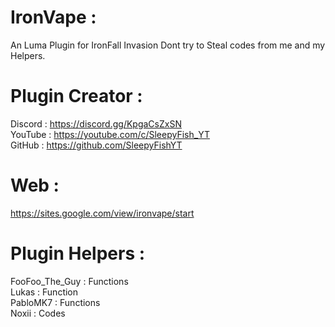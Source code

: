 # IronVape :                         
An Luma Plugin for IronFall Invasion
Dont try to Steal codes from me and my Helpers.                         

# Plugin Creator :                            
Discord : https://discord.gg/KpgaCsZxSN                                                  
YouTube : https://youtube.com/c/SleepyFish_YT                             
GitHub   : https://github.com/SleepyFishYT                                   

# Web :
https://sites.google.com/view/ironvape/start

# Plugin Helpers :                                     
FooFoo_The_Guy    : Functions                   
Lukas             : Function                       
PabloMK7          : Functions                   
Noxii             : Codes                       
 
